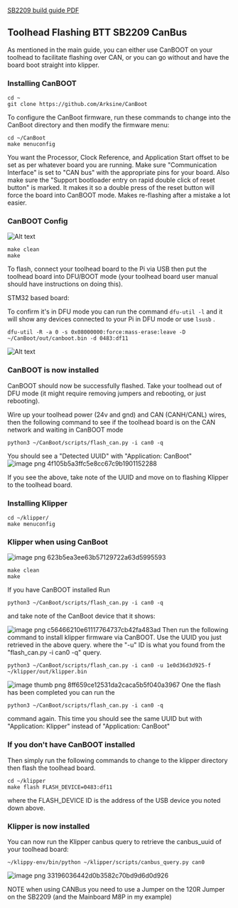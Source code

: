 [SB2209 build guide PDF](https://github.com/bigtreetech/EBB/blob/master/EBB%20SB2240_2209%20CAN/Build%20Guide/EBB%20SB2240%202209%20CAN%20v1.0%20Build%20Guide.pdf)

## Toolhead Flashing BTT SB2209 CanBus
<p> As mentioned in the main guide, you can either use CanBOOT on your toolhead to facilitate 
  flashing over CAN, or you can go without and have the board boot straight into klipper.</p>

### Installing CanBOOT

```
cd ~
git clone https://github.com/Arksine/CanBoot
```
To configure the CanBoot firmware, run these commands to change into the CanBoot directory and then modify the firmware menu:
```
cd ~/CanBoot
make menuconfig
```
You want the Processor, Clock Reference, and Application Start offset to be set as per whatever board you are running. Make sure "Communication Interface" is set to "CAN bus" with the appropriate pins for your board. Also make sure the "Support bootloader entry on rapid double click of reset button" is marked. It makes it so a double press of the reset button will force the board into CanBOOT mode. Makes re-flashing after a mistake a lot easier.

### CanBOOT Config

![Alt text](https://www.teamfdm.com/uploads/monthly_2023_05/image.png.07956cacf85e49a21a5cd36210999534.png)

```
make clean
make
```
To flash, connect your toolhead board to the Pi via USB then put the toolhead board into DFU/BOOT mode (your toolhead board user manual should have instructions on doing this).

STM32 based board:

To confirm it's in DFU mode you can run the command `dfu-util -l` and it will show any devices connected to your Pi in DFU mode or use `lsusb` .
```
dfu-util -R -a 0 -s 0x08000000:force:mass-erase:leave -D ~/CanBoot/out/canboot.bin -d 0483:df11
```
![Alt text](https://www.teamfdm.com/uploads/monthly_2023_05/image.png.8a9f1e4a1f6d1ddd6763989cd716c356.png)

### CanBOOT is now installed

CanBOOT should now be successfully flashed. Take your toolhead out of DFU mode (it might require removing jumpers and rebooting, or just rebooting).

Wire up your toolhead power (24v and gnd) and CAN (CANH/CANL) wires, then the following command to see if the toolhead board is on the CAN network and waiting in CanBOOT mode
```
python3 ~/CanBoot/scripts/flash_can.py -i can0 -q
```
You should see a "Detected UUID" with "Application: CanBoot"
![image png 4f105b5a3ffc5e8cc67c9b1901152288](https://github.com/baz-snow-ss/Voron-2.4-R2/assets/99566898/5728c898-574f-4826-b053-7114e665c584)

If you see the above, take note of the UUID and move on to flashing Klipper to the toolhead board.

### Installing Klipper
```
cd ~/klipper/
make menuconfig
```
### Klipper when using CanBoot
![image png 623b5ea3ee63b57129722a63d5995593](https://github.com/baz-snow-ss/Voron-2.4-R2/assets/99566898/4493907c-3ed0-4ae5-87ac-a1842f8e4820)
```
make clean
make
```
If you have CanBOOT installed
Run 
```
python3 ~/CanBoot/scripts/flash_can.py -i can0 -q
```
and take note of the CanBoot device that it shows:

![image png c56466210e61117764737cb42fa483ad](https://github.com/baz-snow-ss/Voron-2.4-R2/assets/99566898/50361937-831d-47a1-8ccb-45336e898650)
Then run the following command to install klipper firmware via CanBOOT. Use the UUID you just retrieved in the above query.
where the "-u" ID is what you found from the "flash_can.py -i can0 -q" query.
```
python3 ~/CanBoot/scripts/flash_can.py -i can0 -u 1e0d36d3d925-f ~/klipper/out/klipper.bin
```
![image thumb png 8ff659ce12531da2caca5b5f040a3967](https://github.com/baz-snow-ss/Voron-2.4-R2/assets/99566898/50704144-482c-4793-bfb7-c313c7bb9caa)
One the flash has been completed you can run the
```
python3 ~/CanBoot/scripts/flash_can.py -i can0 -q
```
command again. This time you should see the same UUID but with "Application: Klipper" instead of "Application: CanBoot"


### If you don't have CanBOOT installed
Then simply run the following commands to change to the klipper directory then flash the toolhead board.
```
cd ~/klipper
make flash FLASH_DEVICE=0483:df11
```
where the FLASH_DEVICE ID is the address of the USB device you noted down above.

### Klipper is now installed
You can now run the Klipper canbus query to retrieve the canbus_uuid of your toolhead board:
```
~/klippy-env/bin/python ~/klipper/scripts/canbus_query.py can0
```
![image png 33196036442d0b3582c70bd9d6d0d926](https://github.com/baz-snow-ss/Voron-2.4-R2/assets/99566898/dcdf5f53-0082-40e1-bb6f-da7ab07ba8a1)

NOTE when using CANBus you need to use a Jumper on the 120R Jumper on the SB2209 (and the Mainboard M8P in my example)
